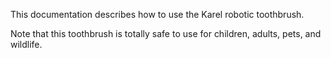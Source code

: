 This documentation describes how to use the Karel robotic toothbrush.

Note that this toothbrush is totally safe to use for children, adults, pets, and wildlife.
